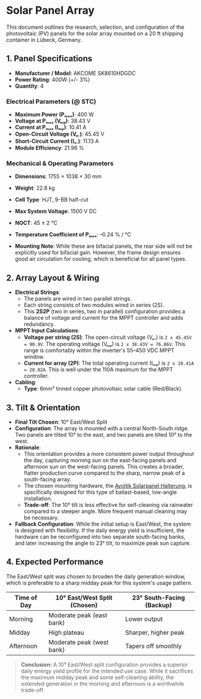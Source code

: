# Solar Panel Array

This document outlines the research, selection, and configuration of the photovoltaic (PV) panels for the solar array mounted on a 20 ft shipping container in Lübeck, Germany.

## 1. Panel Specifications

*   **Manufacturer / Model**: AKCOME SK8610HDGDC
*   **Power Rating**: 400W (+/- 3%)
*   **Quantity**: 4

### Electrical Parameters (@ STC)
*   **Maximum Power (Pₘₐₓ)**: 400 W
*   **Voltage at Pₘₐₓ (Vₘₚ)**: 38.43 V
*   **Current at Pₘₐₓ (Iₘₚ)**: 10.41 A
*   **Open-Circuit Voltage (Vₒ꜀)**: 45.45 V
*   **Short-Circuit Current (Iₛ꜀)**: 11.13 A
*   **Module Efficiency**: 21.96 %

### Mechanical & Operating Parameters
*   **Dimensions**: 1755 × 1038 × 30 mm
*   **Weight**: 22.8 kg
*   **Cell Type**: HJT, 9-BB half-cut
*   **Max System Voltage**: 1500 V DC
*   **NOCT**: 45 ± 2 °C
*   **Temperature Coefficient of Pₘₐₓ**: –0.24 % / °C

*   **Mounting Note**: While these are bifacial panels, the rear side will not be explicitly used for bifacial gain. However, the frame design ensures good air circulation for cooling, which is beneficial for all panel types.

## 2. Array Layout & Wiring

*   **Electrical Strings**:
    *   The panels are wired in two parallel strings.
    *   Each string consists of two modules wired in series (2S).
    *   This **2S2P** (two in series, two in parallel) configuration provides a balance of voltage and current for the MPPT controller and adds redundancy.
*   **MPPT Input Calculations**:
    *   **Voltage per string (2S)**: The open-circuit voltage (Vₒ꜀) is `2 x 45.45V = 90.9V`. The operating voltage (Vₘₚ) is `2 x 38.43V = 76.86V`. This range is comfortably within the inverter's 55–450 VDC MPPT window.
    *   **Current for array (2P)**: The total operating current (Iₘₚ) is `2 x 10.41A = 20.82A`. This is well under the 110A maximum for the MPPT controller.
*   **Cabling**:
    *   **Type**: 6mm² tinned copper photovoltaic solar cable (Red/Black).

## 3. Tilt & Orientation

*   **Final Tilt Chosen**: 10° East/West Split
*   **Configuration**: The array is mounted with a central North-South ridge. Two panels are tilted 10° to the east, and two panels are tilted 10° to the west.
*   **Rationale**:
    *   This orientation provides a more consistent power output throughout the day, capturing morning sun on the east-facing panels and afternoon sun on the west-facing panels. This creates a broader, flatter production curve compared to the sharp, narrow peak of a south-facing array.
    *   The chosen mounting hardware, the [Avoltik Solarpanel Halterung](https://pv-insel.de/products/avoltik-solarpanel-halterung-fur-4-module-komplettset-for-solarmodule-bis-2000-1200-mm), is specifically designed for this type of ballast-based, low-angle installation.
    *   **Trade-off**: The 10° tilt is less effective for self-cleaning via rainwater compared to a steeper angle. More frequent manual cleaning may be necessary.
*   **Fallback Configuration**: While the initial setup is East/West, the system is designed with flexibility. If the daily energy yield is insufficient, the hardware can be reconfigured into two separate south-facing banks, and later increasing the angle to 23° tilt, to maximize peak sun capture.

## 4. Expected Performance

The East/West split was chosen to broaden the daily generation window, which is preferable to a sharp midday peak for this system's usage pattern.

| Time of Day | 10° East/West Split (Chosen) | 23° South-Facing (Backup) |
| ----------- | ---------------------------- | --------------------------- |
| Morning     | Moderate peak (east bank)    | Lower output                |
| Midday      | High plateau                 | Sharper, higher peak        |
| Afternoon   | Moderate peak (west bank)    | Tapers off smoothly         |

> **Conclusion:** A 10° East/West split configuration provides a superior daily energy yield profile for the intended use case. While it sacrifices the maximum midday peak and some self-cleaning ability, the extended generation in the morning and afternoon is a worthwhile trade-off.